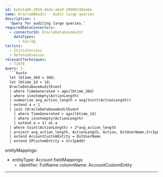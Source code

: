 ```yaml
---
id: ba5e1a88-2054-4bda-a6e0-20008148ae6e
name: OracleDBAudit - Audit large queries
description: |
  'Query for auditing large queries.'
requiredDataConnectors:
  - connectorId: OracleDatabaseAudit
    dataTypes:
      - Syslog
tactics:
  - InitialAccess
  - DefenseEvasion
relevantTechniques:
  - T1078
query: |-
  ```kusto
  let lbtime_30d = 30d;
  let lbtime_1d = 1d;
  OracleDatabaseAuditEvent
  | where TimeGenerated > ago(lbtime_30d)
  | where isnotempty(ActionLength)
  | summarize avg_action_length = avg(toint(ActionLength))
  | extend a = 1
  | join (OracleDatabaseAuditEvent
    | where TimeGenerated > ago(lbtime_1d)
    | where isnotempty(ActionLength)
    | extend a = 1) on a
  | where toint(ActionLength) > 2*avg_action_length
  | project avg_action_length, ActionLength, Action, DstUserName,SrcIpAddr
  | extend AccountCustomEntity = DstUserName
  | extend IPCustomEntity = SrcIpAddr
  ```
entityMappings:
  - entityType: Account
    fieldMappings:
      - identifier: FullName
        columnName: AccountCustomEntity
---
```


